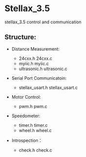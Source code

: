 # Stellax_3.5
stellax_3.5 control and communication

## Structure:
- Distance Measurement:
	- 24cxx.h					    24cxx.c
	- myiic.h					    myiic.c
	- ultrasonic.h  	    ultrasonic.c

- Serial Port Communicatoin:
	- stellax_usart.h			stellax_usart.c
	
- Motor Control:
	- pwm.h pwm.c

- Speedometer:
	- timer.h timer.c 
	- wheel.h wheel.c

- Introspection：
	- check.h check.c

